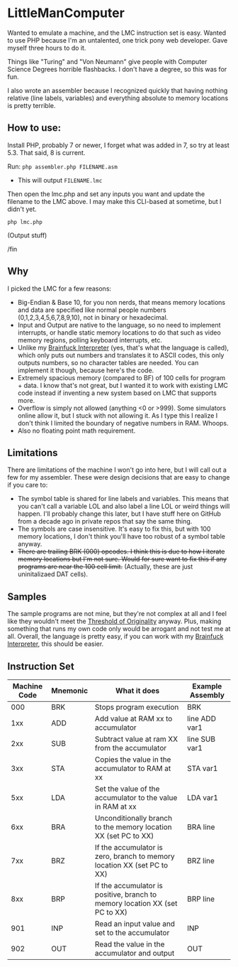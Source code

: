 # LittleManComputer
Wanted to emulate a machine, and the LMC instruction set is easy. Wanted to use PHP because I'm an untalented, one trick pony web developer. Gave myself three hours to do it. 

Things like "Turing" and "Von Neumann" give people with Computer Science Degrees horrible flashbacks. I don't have a degree, so this was for fun.

I also wrote an assembler because I recognized quickly that having nothing relative (line labels, variables) and everything absolute to memory locations is pretty terrible.

## How to use:

Install PHP, probably 7 or newer, I forget what was added in 7, so try at least 5.3. That said, 8 is current.

Run:
`php assembler.php FILENAME.asm`
- This will output `FILENAME.lmc`

Then open the lmc.php and set any inputs you want and update the filename to the LMC above. I may make this CLI-based at sometime, but I didn't yet.

`php lmc.php`

(Output stuff)

/fin

## Why

I picked the LMC for a few reasons:
 - Big-Endian & Base 10, for you non nerds, that means memory locations and data are specified like normal people numbers (0,1,2,3,4,5,6,7,8,9,10), not in binary or hexadecimal.
 - Input and Output are native to the language, so no need to implement interrupts, or handle static memory locations to do that such as video memory regions, polling keyboard interrupts, etc.
 - Unlike my [Brainfuck Interpreter](https://github.com/rlerner/BrainFuckInterpreter) (yes, that's what the language is called), which only puts out numbers and translates it to ASCII codes, this only outputs numbers, so no character tables are needed. You can implement it though, because here's the code.
 - Extremely spacious memory (compared to BF) of 100 cells for program + data. I know that's not great, but I wanted it to work with existing LMC code instead if inventing a new system based on LMC that supports more.
 - Overflow is simply not allowed (anything <0 or >999). Some simulators online allow it, but I stuck with not allowing it. As I type this I realize I don't think I limited the boundary of negative numbers in RAM. Whoops.
 - Also no floating point math requirement.

## Limitations
There are limitations of the machine I won't go into here, but I will call out a few for my assembler. These were design decisions that are easy to change if you care to:
 - The symbol table is shared for line labels and variables. This means that you can't call a variable LOL and also label a line LOL or weird things will happen. I'll probably change this later, but I have stuff here on GitHub from a decade ago in private repos that say the same thing.
 - The symbols are case insensitive. It's easy to fix this, but with 100 memory locations, I don't think you'll have too robust of a symbol table anyway.
 - ~~There are trailing BRK (000) opcodes. I think this is due to how I iterate memory locations but I'm not sure. Would for sure want to fix this if any programs are near the 100 cell limit.~~ (Actually, these are just uninitalizaed DAT cells).


## Samples
The sample programs are not mine, but they're not complex at all and I feel like they wouldn't meet the [Threshold of Originality](https://en.wikipedia.org/wiki/Threshold_of_originality) anyway. Plus, making something that runs my own code only would be arrogant and not test me at all. Overall, the language is pretty easy, if you can work with my [Brainfuck Interpreter](https://github.com/rlerner/BrainFuckInterpreter), this should be easier.


## Instruction Set
Machine Code  | Mnemonic | What it does | Example Assembly
------------- | ------------- | - | - |
000  | BRK | Stops program execution | BRK
1xx  | ADD | Add value at RAM xx to accumulator | line ADD var1
2xx  | SUB | Subtract value at ram XX from the accumulator | line SUB var1
3xx  | STA | Copies the value in the accumulator to RAM at xx | STA var1
5xx  | LDA | Set the value of the accumulator to the value in RAM at xx | LDA var1
6xx  | BRA | Unconditionally branch to the memory location XX (set PC to XX) | BRA line
7xx  | BRZ | If the accumulator is zero, branch to memory location XX (set PC to XX) | BRZ line
8xx  | BRP | If the accumulator is positive, branch to memory location XX (set PC to XX) | BRP line
901 | INP | Read an input value and set to the accumulator | INP
902 | OUT | Read the value in the accumulator and output | OUT





